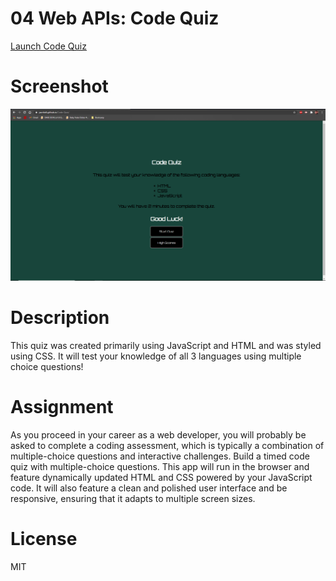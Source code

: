 # 04 Web APIs: Code Quiz
[Launch Code Quiz](https://jaortisi6.github.io/Code-Quiz/)

# Screenshot

![Password Generator Screenshot](Screenshot.png)

# Description

This quiz was created primarily using JavaScript and HTML and was styled using CSS. It will test your knowledge of all 3 languages using multiple choice questions!

# Assignment

As you proceed in your career as a web developer, you will probably be asked to complete a coding assessment, which is typically a combination of multiple-choice questions and interactive challenges. Build a timed code quiz with multiple-choice questions. This app will run in the browser and feature dynamically updated HTML and CSS powered by your JavaScript code. It will also feature a clean and polished user interface and be responsive, ensuring that it adapts to multiple screen sizes.

# License

MIT